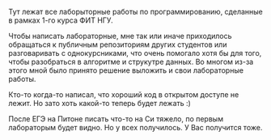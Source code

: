 Тут лежат все лаборыторные работы по программированию, сделанные в рамках 1-го курса ФИТ НГУ.

Чтобы написать лабораторные, мне так или иначе приходилось обращаться к публичным репозиториям других студентов или разговаривать с однокурсниками,
что очень помогало хотя бы для того, чтобы разобраться в алгоритме и струкутре данных. Во многом из-за этого мной было принято решение выложить и свои лабораторные работы.

Кто-то когда-то написал, что хороший код в открытом доступе не лежит. Но зато хоть какой-то теперь будет лежать :)

После ЕГЭ на Питоне писать что-то на Си тяжело, по первым лабораторым будет видно. Но у всех получилось. У Вас получится тоже.
